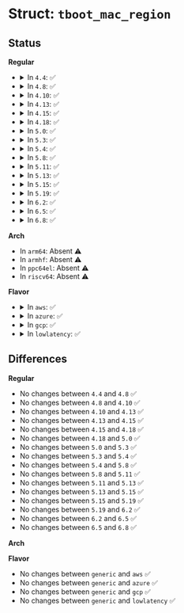 # Struct: <code>tboot_mac_region</code>

## Status
<b>Regular</b>
<ul>
<li>
<details>
<summary>In <code>4.4</code>: ✅</summary>

```c
struct tboot_mac_region {
    u64 start;
    u32 size;
};
```
</details>
</li>
<li>
<details>
<summary>In <code>4.8</code>: ✅</summary>

```c
struct tboot_mac_region {
    u64 start;
    u32 size;
};
```
</details>
</li>
<li>
<details>
<summary>In <code>4.10</code>: ✅</summary>

```c
struct tboot_mac_region {
    u64 start;
    u32 size;
};
```
</details>
</li>
<li>
<details>
<summary>In <code>4.13</code>: ✅</summary>

```c
struct tboot_mac_region {
    u64 start;
    u32 size;
};
```
</details>
</li>
<li>
<details>
<summary>In <code>4.15</code>: ✅</summary>

```c
struct tboot_mac_region {
    u64 start;
    u32 size;
};
```
</details>
</li>
<li>
<details>
<summary>In <code>4.18</code>: ✅</summary>

```c
struct tboot_mac_region {
    u64 start;
    u32 size;
};
```
</details>
</li>
<li>
<details>
<summary>In <code>5.0</code>: ✅</summary>

```c
struct tboot_mac_region {
    u64 start;
    u32 size;
};
```
</details>
</li>
<li>
<details>
<summary>In <code>5.3</code>: ✅</summary>

```c
struct tboot_mac_region {
    u64 start;
    u32 size;
};
```
</details>
</li>
<li>
<details>
<summary>In <code>5.4</code>: ✅</summary>

```c
struct tboot_mac_region {
    u64 start;
    u32 size;
};
```
</details>
</li>
<li>
<details>
<summary>In <code>5.8</code>: ✅</summary>

```c
struct tboot_mac_region {
    u64 start;
    u32 size;
};
```
</details>
</li>
<li>
<details>
<summary>In <code>5.11</code>: ✅</summary>

```c
struct tboot_mac_region {
    u64 start;
    u32 size;
};
```
</details>
</li>
<li>
<details>
<summary>In <code>5.13</code>: ✅</summary>

```c
struct tboot_mac_region {
    u64 start;
    u32 size;
};
```
</details>
</li>
<li>
<details>
<summary>In <code>5.15</code>: ✅</summary>

```c
struct tboot_mac_region {
    u64 start;
    u32 size;
};
```
</details>
</li>
<li>
<details>
<summary>In <code>5.19</code>: ✅</summary>

```c
struct tboot_mac_region {
    u64 start;
    u32 size;
};
```
</details>
</li>
<li>
<details>
<summary>In <code>6.2</code>: ✅</summary>

```c
struct tboot_mac_region {
    u64 start;
    u32 size;
};
```
</details>
</li>
<li>
<details>
<summary>In <code>6.5</code>: ✅</summary>

```c
struct tboot_mac_region {
    u64 start;
    u32 size;
};
```
</details>
</li>
<li>
<details>
<summary>In <code>6.8</code>: ✅</summary>

```c
struct tboot_mac_region {
    u64 start;
    u32 size;
};
```
</details>
</li>
</ul>
<b>Arch</b>
<ul>
<li>
In <code>arm64</code>: Absent ⚠️
</li>
<li>
In <code>armhf</code>: Absent ⚠️
</li>
<li>
In <code>ppc64el</code>: Absent ⚠️
</li>
<li>
In <code>riscv64</code>: Absent ⚠️
</li>
</ul>
<b>Flavor</b>
<ul>
<li>
<details>
<summary>In <code>aws</code>: ✅</summary>

```c
struct tboot_mac_region {
    u64 start;
    u32 size;
};
```
</details>
</li>
<li>
<details>
<summary>In <code>azure</code>: ✅</summary>

```c
struct tboot_mac_region {
    u64 start;
    u32 size;
};
```
</details>
</li>
<li>
<details>
<summary>In <code>gcp</code>: ✅</summary>

```c
struct tboot_mac_region {
    u64 start;
    u32 size;
};
```
</details>
</li>
<li>
<details>
<summary>In <code>lowlatency</code>: ✅</summary>

```c
struct tboot_mac_region {
    u64 start;
    u32 size;
};
```
</details>
</li>
</ul>

## Differences
<b>Regular</b>
<ul>
<li>
No changes between <code>4.4</code> and <code>4.8</code> ✅
</li>
<li>
No changes between <code>4.8</code> and <code>4.10</code> ✅
</li>
<li>
No changes between <code>4.10</code> and <code>4.13</code> ✅
</li>
<li>
No changes between <code>4.13</code> and <code>4.15</code> ✅
</li>
<li>
No changes between <code>4.15</code> and <code>4.18</code> ✅
</li>
<li>
No changes between <code>4.18</code> and <code>5.0</code> ✅
</li>
<li>
No changes between <code>5.0</code> and <code>5.3</code> ✅
</li>
<li>
No changes between <code>5.3</code> and <code>5.4</code> ✅
</li>
<li>
No changes between <code>5.4</code> and <code>5.8</code> ✅
</li>
<li>
No changes between <code>5.8</code> and <code>5.11</code> ✅
</li>
<li>
No changes between <code>5.11</code> and <code>5.13</code> ✅
</li>
<li>
No changes between <code>5.13</code> and <code>5.15</code> ✅
</li>
<li>
No changes between <code>5.15</code> and <code>5.19</code> ✅
</li>
<li>
No changes between <code>5.19</code> and <code>6.2</code> ✅
</li>
<li>
No changes between <code>6.2</code> and <code>6.5</code> ✅
</li>
<li>
No changes between <code>6.5</code> and <code>6.8</code> ✅
</li>
</ul>
<b>Arch</b>
<ul>
</ul>
<b>Flavor</b>
<ul>
<li>
No changes between <code>generic</code> and <code>aws</code> ✅
</li>
<li>
No changes between <code>generic</code> and <code>azure</code> ✅
</li>
<li>
No changes between <code>generic</code> and <code>gcp</code> ✅
</li>
<li>
No changes between <code>generic</code> and <code>lowlatency</code> ✅
</li>
</ul>
